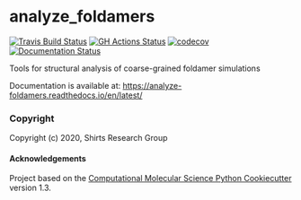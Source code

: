 analyze_foldamers
==============================
[//]: # (Badges)
[![Travis Build Status](https://travis-ci.com/shirtsgroup/analyze_foldamers.svg?branch=master)](https://travis-ci.com/shirtsgroup/analyze_foldamers)
[![GH Actions Status](https://github.com/shirtsgroup/analyze_foldamers/workflows/python-package/badge.svg)](https://github.com/analyze_foldamers/actions?query=branch%3Amaster)
[![codecov](https://codecov.io/gh/shirtsgroup/analyze_foldamers/branch/master/graph/badge.svg)](https://codecov.io/gh/shirtsgroup/analyze_foldamers/branch/master)
[![Documentation Status](https://readthedocs.org/projects/analyze-foldamers/badge/?version=latest)](https://analyze-foldamers.readthedocs.io/en/latest/?badge=latest)

Tools for structural analysis of coarse-grained foldamer simulations

Documentation is available at: https://analyze-foldamers.readthedocs.io/en/latest/

### Copyright

Copyright (c) 2020, Shirts Research Group


#### Acknowledgements
 
Project based on the 
[Computational Molecular Science Python Cookiecutter](https://github.com/molssi/cookiecutter-cms) version 1.3.
